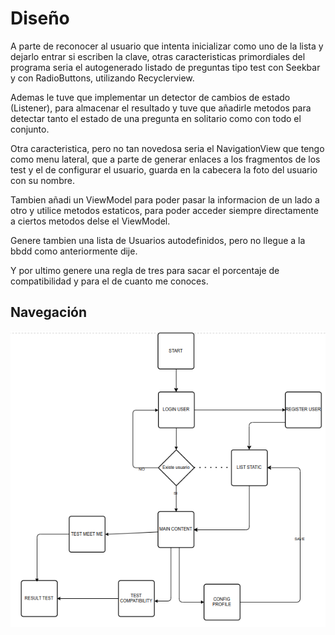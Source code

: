 # Diseño 

A parte de reconocer al usuario que intenta inicializar como uno de la lista y dejarlo entrar si escriben la clave, otras caracteristicas primordiales del programa seria el autogenerado listado de preguntas tipo test con Seekbar y con RadioButtons, utilizando Recyclerview.

Ademas le tuve que implementar un detector de cambios de estado (Listener), para almacenar el resultado y tuve que añadirle metodos para detectar tanto el estado de una pregunta en solitario como con todo el conjunto.

Otra caracteristica, pero no tan novedosa seria el NavigationView que tengo como menu lateral, que a parte de generar enlaces a los fragmentos de los test y el de configurar el usuario, guarda en la cabecera la foto del usuario con su nombre.

Tambien añadi un ViewModel para poder pasar la informacion de un lado a otro y utilice metodos estaticos, para poder acceder siempre directamente a ciertos metodos delse el ViewModel.

Genere tambien una lista de Usuarios autodefinidos, pero no llegue a la bbdd como anteriormente dije.

Y por ultimo genere una regla de tres para sacar el porcentaje de compatibilidad y para el de cuanto me conoces.

## Navegación 

![Alt text](diagram.png)
